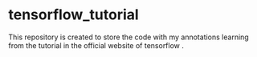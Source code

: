 # tensorflow_tutorial
This repository is created to store the code with my annotations learning from the tutorial in the official website of tensorflow  .
